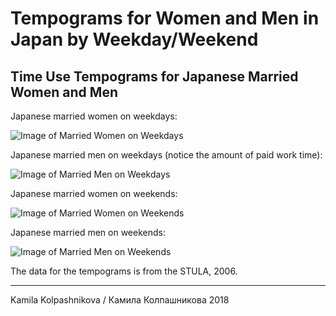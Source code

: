 # Tempograms for Women and Men in Japan by Weekday/Weekend

## Time Use Tempograms for Japanese Married Women and Men

Japanese married women on weekdays:

![Image of Married Women on Weekdays]()

Japanese married men on weekdays (notice the amount of paid work time):

![Image of Married Men on Weekdays]()


Japanese married women on weekends:

![Image of Married Women on Weekends]()

Japanese married men on weekends:

![Image of Married Men on Weekends]()

The data for the tempograms is from the STULA, 2006.

<hr />
Kamila Kolpashnikova / Камила Колпашникова 2018
